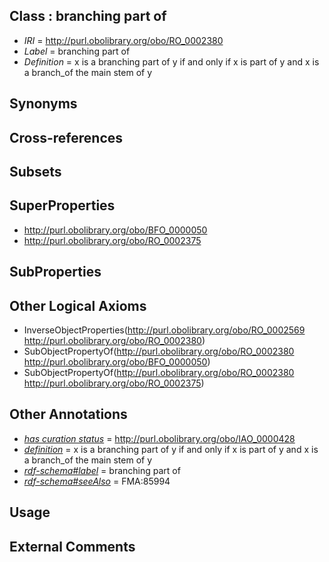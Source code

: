 
## Class : branching part of

 * *IRI* = http://purl.obolibrary.org/obo/RO_0002380
 * *Label* = branching part of
 * *Definition* = x is a branching part of y if and only if x is part of y and x is a branch_of the main stem of y

## Synonyms


## Cross-references


## Subsets


## SuperProperties

 * <http://purl.obolibrary.org/obo/BFO_0000050>
 * <http://purl.obolibrary.org/obo/RO_0002375>

## SubProperties


## Other Logical Axioms

 * InverseObjectProperties(<http://purl.obolibrary.org/obo/RO_0002569> <http://purl.obolibrary.org/obo/RO_0002380>)
 * SubObjectPropertyOf(<http://purl.obolibrary.org/obo/RO_0002380> <http://purl.obolibrary.org/obo/BFO_0000050>)
 * SubObjectPropertyOf(<http://purl.obolibrary.org/obo/RO_0002380> <http://purl.obolibrary.org/obo/RO_0002375>)

## Other Annotations

 * *[has curation status](../../IAO/14/IAO_0000114.md)* = http://purl.obolibrary.org/obo/IAO_0000428
 * *[definition](../../IAO/15/IAO_0000115.md)* = x is a branching part of y if and only if x is part of y and x is a branch_of the main stem of y
 * *[rdf-schema#label](../../el/rdf-schema#label.md)* = branching part of
 * *[rdf-schema#seeAlso](../../so/rdf-schema#seeAlso.md)* = FMA:85994

## Usage


## External Comments

